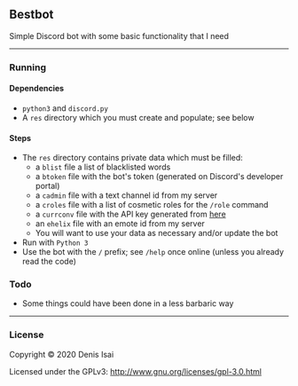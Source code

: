 ## Bestbot
Simple Discord bot with some basic functionality that I need

---
### Running
#### Dependencies
* `python3` and `discord.py`
* A `res` directory which you must create and populate; see below
#### Steps
* The `res` directory contains private data which must be filled:
    * a `blist` file a list of blacklisted words
    * a `btoken` file with the bot's token (generated on Discord's developer portal)
    * a `cadmin` file with a text channel id from my server
    * a `croles` file with a list of cosmetic roles for the `/role` command
    * a `currconv` file with the API key generated from [here](https://www.currencyconverterapi.com/)
    * an `ehelix` file with an emote id from my server
    * You will want to use your data as necessary and/or update the bot
* Run with `Python 3`
* Use the bot with the `/` prefix; see `/help` once online (unless you already read the code)

### Todo
* Some things could have been done in a less barbaric way

---
### License
Copyright © 2020 Denis Isai

Licensed under the GPLv3: http://www.gnu.org/licenses/gpl-3.0.html
